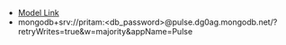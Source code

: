 - [Model Link](https://app.eraser.io/workspace/YtPqZ1VogxGy1jzIDkzj)
-  mongodb+srv://pritam:<db_password>@pulse.dg0ag.mongodb.net/?retryWrites=true&w=majority&appName=Pulse